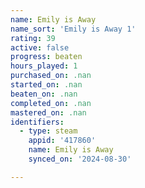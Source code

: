 ```yaml
---
name: Emily is Away
name_sort: 'Emily is Away 1'
rating: 39
active: false
progress: beaten
hours_played: 1
purchased_on: .nan
started_on: .nan
beaten_on: .nan
completed_on: .nan
mastered_on: .nan
identifiers:
  - type: steam
    appid: '417860'
    name: Emily is Away
    synced_on: '2024-08-30'

---
```

